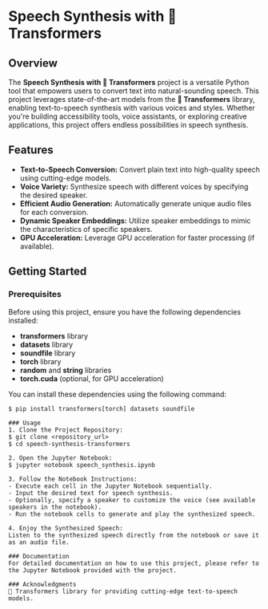 # Speech Synthesis with 🤗 Transformers

## Overview

The **Speech Synthesis with 🤗 Transformers** project is a versatile Python tool that empowers users to convert text into natural-sounding speech. This project leverages state-of-the-art models from the **🤗 Transformers** library, enabling text-to-speech synthesis with various voices and styles. Whether you're building accessibility tools, voice assistants, or exploring creative applications, this project offers endless possibilities in speech synthesis.

## Features

- **Text-to-Speech Conversion:** Convert plain text into high-quality speech using cutting-edge models.
- **Voice Variety:** Synthesize speech with different voices by specifying the desired speaker.
- **Efficient Audio Generation:** Automatically generate unique audio files for each conversion.
- **Dynamic Speaker Embeddings:** Utilize speaker embeddings to mimic the characteristics of specific speakers.
- **GPU Acceleration:** Leverage GPU acceleration for faster processing (if available).

## Getting Started

### Prerequisites

Before using this project, ensure you have the following dependencies installed:

- **transformers** library
- **datasets** library
- **soundfile** library
- **torch** library
- **random** and **string** libraries
- **torch.cuda** (optional, for GPU acceleration)

You can install these dependencies using the following command:

```shell
$ pip install transformers[torch] datasets soundfile

### Usage
1. Clone the Project Repository:
$ git clone <repository_url>
$ cd speech-synthesis-transformers

2. Open the Jupyter Notebook:
$ jupyter notebook speech_synthesis.ipynb

3. Follow the Notebook Instructions:
- Execute each cell in the Jupyter Notebook sequentially.
- Input the desired text for speech synthesis.
- Optionally, specify a speaker to customize the voice (see available speakers in the notebook).
- Run the notebook cells to generate and play the synthesized speech.

4. Enjoy the Synthesized Speech:
Listen to the synthesized speech directly from the notebook or save it as an audio file.

### Documentation
For detailed documentation on how to use this project, please refer to the Jupyter Notebook provided with the project.

### Acknowledgments
🤗 Transformers library for providing cutting-edge text-to-speech models.
